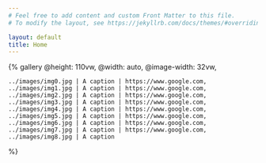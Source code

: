 ```yaml
---
# Feel free to add content and custom Front Matter to this file.
# To modify the layout, see https://jekyllrb.com/docs/themes/#overriding-theme-defaults

layout: default
title: Home
---
```


{% gallery
@height: 110vw,
@width: auto,
@image-width: 32vw,

    ../images/img0.jpg | A caption | https://www.google.com,
    ../images/img1.jpg | A caption | https://www.google.com,
    ../images/img2.jpg | A caption | https://www.google.com,
    ../images/img3.jpg | A caption | https://www.google.com,
    ../images/img4.jpg | A caption | https://www.google.com,
    ../images/img5.jpg | A caption | https://www.google.com,
    ../images/img6.jpg | A caption | https://www.google.com,
    ../images/img7.jpg | A caption | https://www.google.com,
    ../images/img8.jpg | A caption

%}
